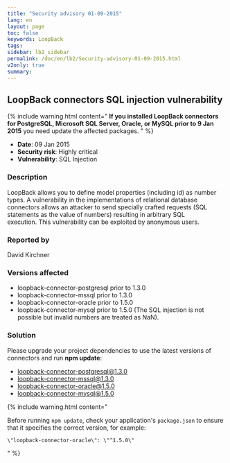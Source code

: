 ```yaml
---
title: "Security advisory 01-09-2015"
lang: en
layout: page
toc: false
keywords: LoopBack
tags:
sidebar: lb2_sidebar
permalink: /doc/en/lb2/Security-advisory-01-09-2015.html
v2only: true
summary:
---
```


## LoopBack connectors SQL injection vulnerability

{% include warning.html content="
**If you installed LoopBack connectors for PostgreSQL, Microsoft SQL Server, Oracle, or MySQL prior to 9 Jan 2015** you need update the affected packages.
" %}

-  **Date**: 09 Jan 2015 
-  **Security risk**: Highly critical
-  **Vulnerability**: SQL Injection

### Description

LoopBack allows you to define model properties (including id) as number types. A vulnerability in the implementations of relational database connectors allows an attacker to send specially crafted requests (SQL statements as the value of numbers) resulting in arbitrary SQL execution. This vulnerability can be exploited by anonymous users.

### Reported by

David Kirchner

### Versions affected

*   loopback-connector-postgresql prior to 1.3.0
*   loopback-connector-mssql prior to 1.3.0
*   loopback-connector-oracle prior to 1.5.0
*   loopback-connector-mysql prior to 1.5.0 (The SQL injection is not possible but invalid numbers are treated as NaN).

### Solution

Please upgrade your project dependencies to use the latest versions of connectors and run **npm update**:

*   loopback-connector-postgresql@1.3.0
*   loopback-connector-mssql@1.3.0
*   loopback-connector-oracle@1.5.0
*   loopback-connector-mysql@1.5.0

{% include warning.html content="

Before running `npm update`, check your application's `package.json` to ensure that it specifies the correct version, for example:

`\"loopback-connector-oracle\": \"^1.5.0\"`

" %}
